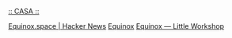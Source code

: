 
[:: CASA ::](https://www.solutionarchive.com/)

[Equinox.space | Hacker News](https://news.ycombinator.com/item?id=40113013)
[Equinox](https://equinox.space/)
[Equinox — Little Workshop](https://littleworkshop.fr/projects/equinox/)
